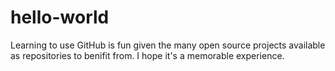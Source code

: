 # hello-world
Learning to use GitHub is fun given the many open source projects available as repositories to benifit from. I hope it's a memorable experience. 
